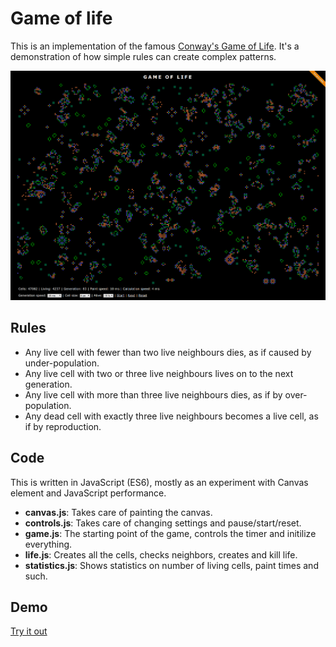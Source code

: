 # Game of life

This is an implementation of the famous [Conway's Game of Life](https://en.wikipedia.org/wiki/Conway%27s_Game_of_Life).
It's a demonstration of how simple rules can create complex patterns.

![Game of Life screenshot](game-of-life.png 'Game of Life screenshot')

## Rules

-   Any live cell with fewer than two live neighbours dies, as if caused by under-population.
-   Any live cell with two or three live neighbours lives on to the next generation.
-   Any live cell with more than three live neighbours dies, as if by over-population.
-   Any dead cell with exactly three live neighbours becomes a live cell, as if by reproduction.

## Code

This is written in JavaScript (ES6), mostly as an experiment with Canvas element and JavaScript performance.

-   **canvas.js**: Takes care of painting the canvas.
-   **controls.js**: Takes care of changing settings and pause/start/reset.
-   **game.js**: The starting point of the game, controls the timer and initilize everything.
-   **life.js**: Creates all the cells, checks neighbors, creates and kill life.
-   **statistics.js**: Shows statistics on number of living cells, paint times and such.

## Demo

[Try it out](http://www.tonyg.se/projects/game-of-life/)
